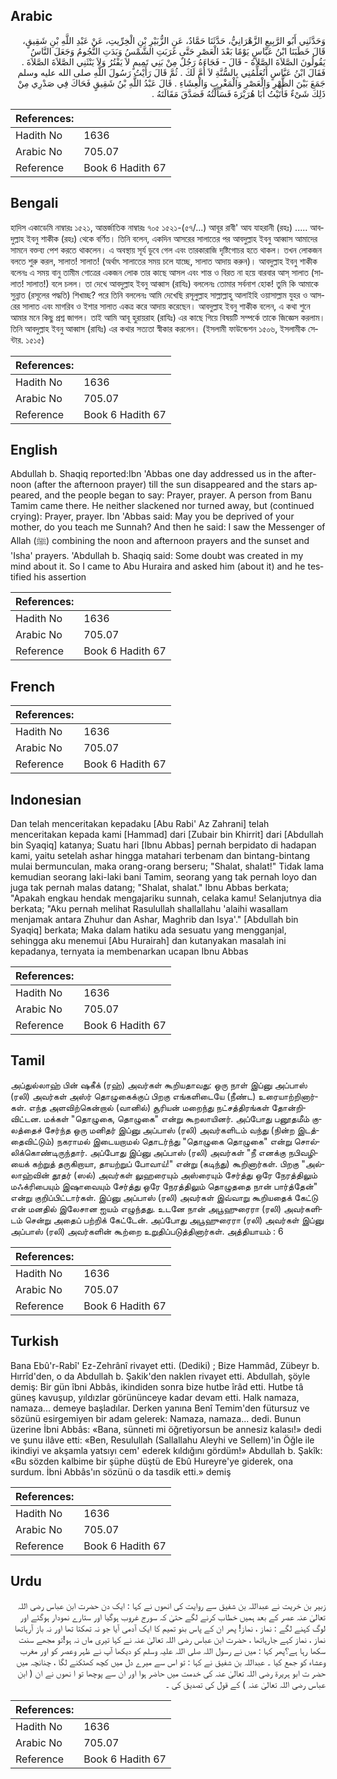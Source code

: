 ## Arabic


<div dir="rtl" lang="ar" style={{fontSize:'larger',backgroundColor:'#f8f9fa',padding:20}}>
وَحَدَّثَنِي أَبُو الرَّبِيعِ الزَّهْرَانِيُّ، حَدَّثَنَا حَمَّادٌ، عَنِ الزُّبَيْرِ بْنِ الْخِرِّيتِ، عَنْ عَبْدِ اللَّهِ بْنِ شَقِيقٍ، قَالَ خَطَبَنَا ابْنُ عَبَّاسٍ يَوْمًا بَعْدَ الْعَصْرِ حَتَّى غَرَبَتِ الشَّمْسُ وَبَدَتِ النُّجُومُ وَجَعَلَ النَّاسُ يَقُولُونَ الصَّلاَةَ الصَّلاَةَ - قَالَ - فَجَاءَهُ رَجُلٌ مِنْ بَنِي تَمِيمٍ لاَ يَفْتُرُ وَلاَ يَنْثَنِي الصَّلاَةَ الصَّلاَةَ ‏.‏ فَقَالَ ابْنُ عَبَّاسٍ أَتُعَلِّمُنِي بِالسُّنَّةِ لاَ أُمَّ لَكَ ‏.‏ ثُمَّ قَالَ رَأَيْتُ رَسُولَ اللَّهِ صلى الله عليه وسلم جَمَعَ بَيْنَ الظُّهْرِ وَالْعَصْرِ وَالْمَغْرِبِ وَالْعِشَاءِ ‏.‏ قَالَ عَبْدُ اللَّهِ بْنُ شَقِيقٍ فَحَاكَ فِي صَدْرِي مِنْ ذَلِكَ شَىْءٌ فَأَتَيْتُ أَبَا هُرَيْرَةَ فَسَأَلْتُهُ فَصَدَّقَ مَقَالَتَهُ ‏.‏
</div>
<div style={{backgroundColor:'#f8f9fa',padding:20, marginBottom: 10}}><table> <thead> <tr> <th>References:</th> <th></th> </tr> </thead> <tbody><tr><td>Hadith No</td><td>1636</td></tr><tr><td>Arabic No</td><td>705.07</td></tr><tr><td>Reference</td><td>Book 6 Hadith 67</td></tr></tbody></table></div>

## Bengali


<div dir="ltr" lang="bn" style={{fontSize:'larger',backgroundColor:'#f8f9fa',padding:20}}>
হাদিস একাডেমি নাম্বারঃ ১৫২১, আন্তর্জাতিক নাম্বারঃ ৭০৫ ১৫২১-(৫৭/...) আবূর রাবী' আয যাহরানী (রহঃ) ..... আবদুল্লাহ ইবনু শাকীক (রহঃ) থেকে বর্ণিত। তিনি বলেন, একদিন আসরের সালাতের পর আবদুল্লাহ ইবনু আব্বাস আমাদের সামনে বক্তব্য পেশ করতে থাকলেন। এ অবস্থায় সূর্য ডুবে গেল এবং তারকারাজি দৃষ্টিগোচর হতে থাকল। তখন লোকজন বলতে শুরু করল, সালাত! সালাত! (অর্থাৎ সালাতের সময় চলে যাচ্ছে, সালাত আদায় করুন)। আবদুল্লাহ ইবনু শাকীক বলেনঃ এ সময় বানু তামীম গোত্রের একজন লোক তার কাছে আসল এবং শান্ত ও বিরত না হয়ে বারবার আস্ সালাত (সালাত! সালাত!) বলে চলল। তা দেখে আবদুল্লাহ ইবনু আব্বাস (রাযিঃ) বললেনঃ তোমার সর্বনাশ হোক! তুমি কি আমাকে সুন্নাত (রসূলের পদ্ধতি) শিখাচ্ছ? পরে তিনি বললেনঃ আমি দেখেছি রসূলুল্লাহ সাল্লাল্লাহু আলাইহি ওয়াসাল্লাম যুহর ও আসরের সালাত এবং মাগরিব ও ইশার সালাত একত্র করে আদায় করেছেন। আবদুল্লাহ ইবনু শাকীক বলেন, এ কথা শুনে আমার মনে কিছু প্রশ্ন জাগল। তাই আমি আবূ হুরায়রাহ (রাযিঃ) এর কাছে গিয়ে বিষয়টি সম্পর্কে তাকে জিজ্ঞেস করলাম। তিনি আবদুল্লাহ ইবনু আব্বাস (রাযিঃ) এর কথার সত্যতা স্বীকার করলেন। (ইসলামী ফাউন্ডেশন ১৫০৬, ইসলামীক সেন্টার. ১৫১৫)
</div>
<div style={{backgroundColor:'#f8f9fa',padding:20, marginBottom: 10}}><table> <thead> <tr> <th>References:</th> <th></th> </tr> </thead> <tbody><tr><td>Hadith No</td><td>1636</td></tr><tr><td>Arabic No</td><td>705.07</td></tr><tr><td>Reference</td><td>Book 6 Hadith 67</td></tr></tbody></table></div>

## English


<div dir="ltr" lang="en" style={{fontSize:'larger',backgroundColor:'#f8f9fa',padding:20}}>
Abdullah b. Shaqiq reported:Ibn 'Abbas one day addressed us in the afternoon (after the afternoon prayer) till the sun disappeared and the stars appeared, and the people began to say: Prayer, prayer. A person from Banu Tamim came there. He neither slackened nor turned away, but (continued crying): Prayer, prayer. Ibn 'Abbas said: May you be deprived of your mother, do you teach me Sunnah? And then he said: I saw the Messenger of Allah (ﷺ) combining the noon and afternoon prayers and the sunset and 'Isha' prayers. 'Abdullah b. Shaqiq said: Some doubt was created in my mind about it. So I came to Abu Huraira and asked him (about it) and he testified his assertion
</div>
<div style={{backgroundColor:'#f8f9fa',padding:20, marginBottom: 10}}><table> <thead> <tr> <th>References:</th> <th></th> </tr> </thead> <tbody><tr><td>Hadith No</td><td>1636</td></tr><tr><td>Arabic No</td><td>705.07</td></tr><tr><td>Reference</td><td>Book 6 Hadith 67</td></tr></tbody></table></div>

## French


<div dir="ltr" lang="fr" style={{fontSize:'larger',backgroundColor:'#f8f9fa',padding:20}}>

</div>
<div style={{backgroundColor:'#f8f9fa',padding:20, marginBottom: 10}}><table> <thead> <tr> <th>References:</th> <th></th> </tr> </thead> <tbody><tr><td>Hadith No</td><td>1636</td></tr><tr><td>Arabic No</td><td>705.07</td></tr><tr><td>Reference</td><td>Book 6 Hadith 67</td></tr></tbody></table></div>

## Indonesian


<div dir="ltr" lang="id" style={{fontSize:'larger',backgroundColor:'#f8f9fa',padding:20}}>
Dan telah menceritakan kepadaku [Abu Rabi' Az Zahrani] telah menceritakan kepada kami [Hammad] dari [Zubair bin Khirrit] dari [Abdullah bin Syaqiq] katanya; Suatu hari [Ibnu Abbas] pernah berpidato di hadapan kami, yaitu setelah ashar hingga matahari terbenam dan bintang-bintang mulai bermunculan, maka orang-orang berseru; "Shalat, shalat!" Tidak lama kemudian seorang laki-laki bani Tamim, seorang yang tak pernah loyo dan juga tak pernah malas datang; "Shalat, shalat." Ibnu Abbas berkata; "Apakah engkau hendak mengajariku sunnah, celaka kamu! Selanjutnya dia berkata; "Aku pernah melihat Rasulullah shallallahu 'alaihi wasallam menjamak antara Zhuhur dan Ashar, Maghrib dan Isya'." [Abdullah bin Syaqiq] berkata; Maka dalam hatiku ada sesuatu yang mengganjal, sehingga aku menemui [Abu Hurairah] dan kutanyakan masalah ini kepadanya, ternyata ia membenarkan ucapan Ibnu Abbas
</div>
<div style={{backgroundColor:'#f8f9fa',padding:20, marginBottom: 10}}><table> <thead> <tr> <th>References:</th> <th></th> </tr> </thead> <tbody><tr><td>Hadith No</td><td>1636</td></tr><tr><td>Arabic No</td><td>705.07</td></tr><tr><td>Reference</td><td>Book 6 Hadith 67</td></tr></tbody></table></div>

## Tamil


<div dir="ltr" lang="ta" style={{fontSize:'larger',backgroundColor:'#f8f9fa',padding:20}}>
அப்துல்லாஹ் பின் ஷகீக் (ரஹ்) அவர்கள் கூறியதாவது: ஒரு நாள் இப்னு அப்பாஸ் (ரலி) அவர்கள் அஸ்ர் தொழுகைக்குப் பிறகு எங்களிடையே (நீண்ட) உரையாற்றினார்கள். எந்த அளவிற்கென்றால் (வானில்) சூரியன் மறைந்து நட்சத்திரங்கள் தோன்றிவிட்டன. மக்கள் "தொழுகை, தொழுகை" என்று கூறலாயினர். அப்போது பனூதமீம் குலத்தைச் சேர்ந்த ஒரு மனிதர் இப்னு அப்பாஸ் (ரலி) அவர்களிடம் வந்து (நின்ற இடத்தைவிட்டும்) நகராமல் இடையறாமல் தொடர்ந்து "தொழுகை தொழுகை" என்று சொல்லிக்கொண்டிருந்தார். அப்போது இப்னு அப்பாஸ் (ரலி) அவர்கள் "நீ எனக்கு நபிவழியைக் கற்றுத் தருகிறாயா, தாயற்றுப் போவாய்!" என்று (கடிந்து) கூறினார்கள். பிறகு "அல்லாஹ்வின் தூதர் (ஸல்) அவர்கள் லுஹரையும் அஸ்ரையும் சேர்த்து ஒரே நேரத்திலும் மஃக்ரிபையும் இஷாவையும் சேர்த்து ஒரே நேரத்திலும் தொழுததை நான் பார்த்தேன்" என்று குறிப்பிட்டார்கள். இப்னு அப்பாஸ் (ரலி) அவர்கள் இவ்வாறு கூறியதைக் கேட்டு என் மனதில் இலேசான ஐயம் எழுந்தது. உடனே நான் அபூஹுரைரா (ரலி) அவர்களிடம் சென்று அதைப் பற்றிக் கேட்டேன். அப்போது அபூஹுரைரா (ரலி) அவர்கள் இப்னு அப்பாஸ் (ரலி) அவர்களின் கூற்றை உறுதிப்படுத்தினார்கள். அத்தியாயம் : 6
</div>
<div style={{backgroundColor:'#f8f9fa',padding:20, marginBottom: 10}}><table> <thead> <tr> <th>References:</th> <th></th> </tr> </thead> <tbody><tr><td>Hadith No</td><td>1636</td></tr><tr><td>Arabic No</td><td>705.07</td></tr><tr><td>Reference</td><td>Book 6 Hadith 67</td></tr></tbody></table></div>

## Turkish


<div dir="ltr" lang="tr" style={{fontSize:'larger',backgroundColor:'#f8f9fa',padding:20}}>
Bana Ebû'r-Rabî' Ez-Zehrânî rivayet etti. (Dediki) ; Bize Hammâd, Zübeyr b. Hırrîd'den, o da Abdullah b. Şakik'den naklen rivayet etti. Abdullah, şöyle demiş: Bir gün îbni Abbâs, ikindiden sonra bize hutbe îrâd etti. Hutbe tâ güneş kavuşup, yıldızlar görününceye kadar devam etti. Halk namaza, namaza... demeye başladılar. Derken yanına Benî Temim'den fütursuz ve sözünü esirgemiyen bir adam gelerek: Namaza, namaza... dedi. Bunun üzerine İbni Abbâs: «Bana, sünneti mi öğretiyorsun be annesiz kalası!» dedi ve şunu ilâve etti: «Ben, Resulullah (Sallallahu Aleyhi ve Sellem)'in Öğle ile ikindiyi ve akşamla yatsıyı cem' ederek kıldığını gördüm!» Abdullah b. Şakîk: «Bu sözden kalbime bir şüphe düştü de Ebû Hureyre'ye giderek, ona surdum. İbni Abbâs'ın sözünü o da tasdik etti.» demiş
</div>
<div style={{backgroundColor:'#f8f9fa',padding:20, marginBottom: 10}}><table> <thead> <tr> <th>References:</th> <th></th> </tr> </thead> <tbody><tr><td>Hadith No</td><td>1636</td></tr><tr><td>Arabic No</td><td>705.07</td></tr><tr><td>Reference</td><td>Book 6 Hadith 67</td></tr></tbody></table></div>

## Urdu


<div dir="rtl" lang="ur" style={{fontSize:'larger',backgroundColor:'#f8f9fa',padding:20}}>
زبیر بن خریت نے عبداللہ بن شفیق سے روایت کی انھوں نے کہا : ایک دن حضرت ابن عباس رضی اللہ تعالیٰ عنہ عصر کے بعد ہمیں خطاب کرنے لگے حتیٰ کہ سورج غروب ہوگیا اور ستارے نمودار ہوگئے اور لوگ کہنے لگے : نماز ، نماز! پھر ان کے پاس بنو تمیم کا ایک آدمی آیا جو نہ تھکتا تھا اور نہ باز آرہاتھا نماز ، نماز کہے جارہاتھا ، حضرت ابن عباس رضی اللہ تعالیٰ عنہ نے کہا تیری ماں نہ ہو!تو مجھے سنت سکھا رہا ہے؟پھر کہا : میں نے رسول اللہ صلی اللہ علیہ وسلم کو دیکھا آپ نے ظہر وعصر کو اور مغرب وعشاء کو جمع کیا ۔ عبداللہ بن شفیق نے کہا : تو اس سے میرے دل میں کچھ کھٹکنے لگا ، چنانچہ میں حضر ت ابو ہریرۃ رضی اللہ تعالیٰ عنہ کی خدمت میں حاضر ہوا اور ان سے پوچھا تو ا نھوں نے ان ( ابن عباس رضی اللہ تعالیٰ عنہ ) کے قول کی تصدیق کی ۔
</div>
<div style={{backgroundColor:'#f8f9fa',padding:20, marginBottom: 10}}><table> <thead> <tr> <th>References:</th> <th></th> </tr> </thead> <tbody><tr><td>Hadith No</td><td>1636</td></tr><tr><td>Arabic No</td><td>705.07</td></tr><tr><td>Reference</td><td>Book 6 Hadith 67</td></tr></tbody></table></div>